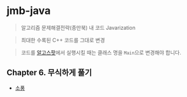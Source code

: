 # jmb-java

> 알고리즘 문제해결전략(종만북) 내 코드 Javarization

> 최대한 수록된 C++ 코드를 그대로 변경

> 코드를 [알고스팟](https://www.algospot.com)에서 실행시킬 때는 클래스 명을 `Main`으로 변경해야 합니다.

## Chapter 6. 무식하게 풀기

- [소풍](src/main/java/book/jmb/chapter06/Picnic.java)